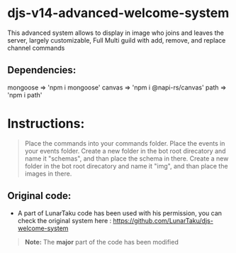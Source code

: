 # djs-v14-advanced-welcome-system
This advanced system allows to display in image who joins and leaves the server, largely customizable, Full Multi guild with add, remove, and replace channel commands

## Dependencies:
mongoose => 'npm i mongoose' canvas => 'npm i @napi-rs/canvas' path => 'npm i path'

# Instructions:
> Place the commands into your commands folder.
> Place the events in your events folder.
> Create a new folder in the bot root direcatory and name it "schemas", and than place the schema in there.
> Create a new folder in the bot root direcatory and name it "img", and than place the images in there.
## Original code:
- A part of LunarTaku code has been used with his permission, you can check the original system here : https://github.com/LunarTaku/djs-welcome-system
> **Note:** The **major** part of the code has been modified
